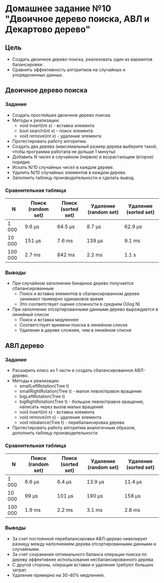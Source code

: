 # Домашнее задание №10 "Двоичное дерево поиска, АВЛ и Декартово дерево"

## Цель

* Создать двоичное дерево поиска, реализовать один из вариантов балансировки.
* Сравнить эффективность алгоритмов на случайных и упорядоченных данных.

## Двоичное дерево поиска

### Задание

* Создать простейшее двоичное дерево поиска.
* Методы к реализации:
    * void insert(int x) - вставка элемента
    * bool search(int x) - поиск элемента
    * void remove(int x) - удаление элемента
* Протестировать работу алгоритма.
* Создать два дерева (максимальный размер дерева выберите такой, чтобы программа работала не дольше 1 минуты)
* Добавить N чисел в случайном (первое) и возрастающем (второе) порядке.
* Искать N/10 случайных чисел в каждом дереве.
* Удалить N/10 случайных элементов в каждом дереве.
* Заполнить таблицу производительности и сделать вывод.

### Сравнительная таблица

| N       | Поиск (random set) | Поиск (sorted set) | Удаление (random set) | Удаление (sorted set) |
|---------|--------------------|--------------------|-----------------------|-----------------------|
| 1 000   | 9.6 µs             | 64.5 µs            | 8.7 µs                | 62.9 µs               |
| 10 000  | 151 µs             | 7.6 ms             | 139 µs                | 9.1 ms                |
| 100 000 | 2.7 ms             | 842 ms             | 2.2 ms                | 1.1 s                 |

### Выводы

* При случайном заполнении бинарное дерево получается сбалансированным
    * Поиск и вставка элементов в сбалансированном дереве занимают примерно одинаковое время
    * Это соответствует оценке сложности в среднем O(log N)
* При заполнении отсортированными данными дерево вырождается в линейный список
    * Поиск и вставка медленнее
    * Соответствует времени поиска в линейном списке
    * Удаление в дереве сложнее, чем в линейном списке

## АВЛ дерево

### Задание

* Расширить класс из 1 части и создать сбалансированное АВЛ-дерево.
* Методы к реализации:
    * smallLeftRotation(Tree t)
    * smallRightRotation(Tree t) - малое левое/правое вращение
    * bigLeftRotation(Tree t)
    * bigRightRotation(Tree t) - большое левое/правое вращение, написать через вызов малых вращений
    * void insert(int x) - вставка элемента
    * void remove(int x) - удаление элемента
    * void rebalance(Tree t) - перебалансировка дерева
* Протестировать работу алгоритма аналогичным образом, дополнить таблицу производительности

### Сравнительная таблица

| N       | Поиск (random set) | Поиск (sorted set) | Удаление (random set) | Удаление (sorted set) |
|---------|--------------------|--------------------|-----------------------|-----------------------|
| 1 000   | 6.6 µs             | 6.4 µs             | 13.9 µs               | 11.4 µs               |
| 10 000  | 99 µs              | 101 µs             | 190 µs                | 158 µs                |
| 100 000 | 1.9 ms             | 2.2 ms             | 3.1 ms                | 2.8 ms                |

### Выводы

* За счет постоянной перебалансировки АВЛ-дерево нивелирует разницу между наполнением дерева
отсортированными данными и случайными.
* За счет сохранения оптимального баланса операции поиска по дереву эффективнее использования
несбалансированного дерева.
* С другой стороны, операции вставки и удаления требуют больших затрат. 
* Удаление примерно на 30-40% медленнее.
